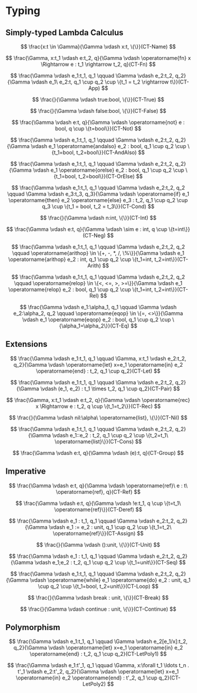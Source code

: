 # Typing
## Simply-typed Lambda Calculus
$$
\frac{x:t \in \Gamma}{\Gamma \vdash x:t, \{\}}(CT-Name)
$$

$$
\frac{\Gamma, x:t_1 \vdash e:t_2, q}{\Gamma \vdash \operatorname{fn} x \Rightarrow e : t_1 \rightarrow t_2, q}(CT-Fn)
$$

$$
\frac{\Gamma \vdash e_1:t_1, q_1 \qquad \Gamma \vdash e_2:t_2, q_2}{\Gamma \vdash e_1\ e_2:t, q_1 \cup q_2 \cup \{t_1 = t_2 \rightarrow t\}}(CT-App)
$$

$$
\frac{}{\Gamma \vdash true:bool, \{\}}(CT-True)
$$

$$
\frac{}{\Gamma \vdash false:bool, \{\}}(CT-False)
$$

$$
\frac{\Gamma \vdash e:t, q}{\Gamma \vdash \operatorname{not} e : bool, q \cup \{t=bool\}}(CT-Not)
$$

$$
\frac{\Gamma \vdash e_1:t_1, q_1 \qquad \Gamma \vdash e_2:t_2, q_2}{\Gamma \vdash e_1 \operatorname{andalso} e_2 : bool, q_1 \cup q_2 \cup \{t_1=bool, t_2=bool\}}(CT-AndAlso)
$$

$$
\frac{\Gamma \vdash e_1:t_1, q_1 \qquad \Gamma \vdash e_2:t_2, q_2}{\Gamma \vdash e_1 \operatorname{orelse} e_2 : bool, q_1 \cup q_2 \cup \{t_1=bool, t_2=bool\}}(CT-OrElse)
$$

$$
\frac{\Gamma \vdash e_1:t_1, q_1 \qquad \Gamma \vdash e_2:t_2, q_2 \qquad \Gamma \vdash e_3:t_3, q_3}{\Gamma \vdash \operatorname{if} e_1 \operatorname{then} e_2 \operatorname{else} e_3 : t_2, q_1 \cup q_2 \cup q_3 \cup \{t_1 = bool, t_2 = t_3\}}(CT-Cond)
$$

$$
\frac{}{\Gamma \vdash n:int, \{\}}(CT-Int)
$$

$$
\frac{\Gamma \vdash e:t, q}{\Gamma \vdash \sim e : int, q \cup \{t=int\}}(CT-Neg)
$$

$$
\frac{\Gamma \vdash e_1:t_1, q_1 \qquad \Gamma \vdash e_2:t_2, q_2 \qquad \operatorname{arithop} \in \{+, -, *, /, \%\}}{\Gamma \vdash e_1 \operatorname{arithop} e_2 : int, q_1 \cup q_2 \cup \{t_1=int, t_2=int\}}(CT-Arith)
$$

$$
\frac{\Gamma \vdash e_1:t_1, q_1 \qquad \Gamma \vdash e_2:t_2, q_2 \qquad \operatorname{relop} \in \{<, <=, >, >=\}}{\Gamma \vdash e_1 \operatorname{relop} e_2 : bool, q_1 \cup q_2 \cup \{t_1=int, t_2=int\}}(CT-Rel)
$$

$$
\frac{\Gamma \vdash e_1:\alpha_1, q_1 \qquad \Gamma \vdash e_2:\alpha_2, q_2 \qquad \operatorname{eqop} \in \{=, <>\}}{\Gamma \vdash e_1 \operatorname{eqop} e_2 : bool, q_1 \cup q_2 \cup \{\alpha_1=\alpha_2\}}(CT-Eq)
$$

## Extensions
$$
\frac{\Gamma \vdash e_1:t_1, q_1 \qquad \Gamma, x:t_1 \vdash e_2:t_2, q_2}{\Gamma \vdash \operatorname{let} x=e_1 \operatorname{in} e_2 \operatorname{end} : t_2, q_1 \cup q_2}(CT-Let)
$$

$$
\frac{\Gamma \vdash e_1:t_1, q_1 \qquad \Gamma \vdash e_2:t_2, q_2}{\Gamma \vdash (e_1, e_2) : t_1 \times t_2, q_1 \cup q_2}(CT-Pair)
$$

$$
\frac{\Gamma, x:t_1 \vdash e:t_2, q}{\Gamma \vdash \operatorname{rec} x \Rightarrow e : t_2, q \cup \{t_1=t_2\}}(CT-Rec)
$$

$$
\frac{}{\Gamma \vdash nil:\alpha\ \operatorname{list}, \{\}}(CT-Nil)
$$

$$
\frac{\Gamma \vdash e_1:t_1, q_1 \qquad \Gamma \vdash e_2:t_2, q_2}{\Gamma \vdash e_1::e_2 : t_2, q_1 \cup q_2 \cup \{t_2=t_1\ \operatorname{list}\}}(CT-Cons)
$$

$$
\frac{\Gamma \vdash e:t, q}{\Gamma \vdash (e):t, q}(CT-Group)
$$

## Imperative
$$
\frac{\Gamma \vdash e:t, q}{\Gamma \vdash \operatorname{ref}\ e : t\ \operatorname{ref}, q}(CT-Ref)
$$

$$
\frac{\Gamma \vdash e:t, q}{\Gamma \vdash !e:t_1, q \cup \{t=t_1\ \operatorname{ref}\}}(CT-Deref)
$$

$$
\frac{\Gamma \vdash e_1 : t_1, q_1 \qquad \Gamma \vdash e_2:t_2, q_2}{\Gamma \vdash e_1 := e_2 : unit, q_1 \cup q_2 \cup \{t_1=t_2\ \operatorname{ref}\}}(CT-Assign)
$$

$$
\frac{}{\Gamma \vdash ():unit, \{\}}(CT-Unit)
$$

$$
\frac{\Gamma \vdash e_1 : t_1, q_1 \qquad \Gamma \vdash e_2:t_2, q_2}{\Gamma \vdash e_1;e_2 : t_2, q_1 \cup q_2 \cup \{t_1=unit\}}(CT-Seq)
$$

$$
\frac{\Gamma \vdash e_1:t_1, q_1 \qquad \Gamma \vdash e_2:t_2, q_2}{\Gamma \vdash \operatorname{while} e_1 \operatorname{do} e_2 : unit, q_1 \cup q_2 \cup \{t_1=bool, t_2=unit\}}(CT-Loop)
$$

$$
\frac{}{\Gamma \vdash break : unit, \{\}}(CT-Break)
$$

$$
\frac{}{\Gamma \vdash continue : unit, \{\}}(CT-Continue)
$$

## Polymorphism
$$
\frac{\Gamma \vdash e_1:t_1, q_1 \qquad \Gamma \vdash e_2[e_1/x]:t_2, q_2}{\Gamma \vdash \operatorname{let} x=e_1 \operatorname{in} e_2 \operatorname{end} : t_2, q_1 \cup q_2}(CT-LetPoly1)
$$

$$
\frac{\Gamma \vdash e_1:t'_1, q_1 \qquad \Gamma, x:\forall t_1 \ldots t_n . t'_1 \vdash e_2:t'_2, q_2}{\Gamma \vdash \operatorname{let} x=e_1 \operatorname{in} e_2 \operatorname{end} : t'_2, q_1 \cup q_2}(CT-LetPoly2)
$$
